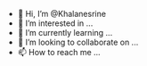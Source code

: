 - 👋 Hi, I’m @Khalanesrine
- 👀 I’m interested in ...
- 🌱 I’m currently learning ...
- 💞️ I’m looking to collaborate on ...
- 📫 How to reach me ...

<!---
Khalanesrine/Khalanesrine is a ✨ special ✨ repository because its `README.md` (this file) appears on your GitHub profile.
You can click the Preview link to take a look at your changes.
--->
